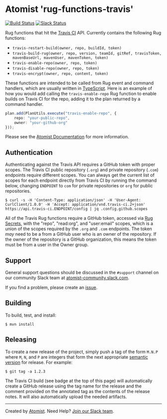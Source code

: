 # Atomist 'rug-functions-travis'

[![Build Status](https://travis-ci.org/atomist/rug-functions-travis.svg?branch=master)](https://travis-ci.org/atomist/rug-functions-travis)
[![Slack Status](https://join.atomist.com/badge.svg)](https://join.atomist.com)

Rug functions that hit the [Travis CI][travis-ci] API.  Currently
contains the following Rug functions:

-   `travis-restart-build(owner, repo, buildId, token)`
-   `travis-build-rug(owner, repo, version, teamId, gitRef, travisToken, mavenBaseUrl, mavenUser, mavenToken, token)`
-   `travis-enable-repo(owner, repo, token)`
-   `travis-disable-repo(owner, repo, token)`
-   `travis-encrypt(owner, repo, content, token)`

[travis-ci]: https://travis-ci.org/

These functions are intended to be called from Rug event and command
handlers, which are usually written in [TypeScript][ts].  Here is an
example of how you would add calling the `travis-enable-repo` Rug
function to enable builds on Travis CI for the repo, adding it to the
plan returned by a command handler.

```typescript
plan.add(PlanUtils.execute("travis-enable-repo", {
    repo: "your-public-repo",
    owner: "your-github-org"
}));
```

[ts]: https://www.typescriptlang.org/

Please see the [Atomist Documentation][docs] for more information.

[docs]: http://docs.atomist.com/

## Authentication

Authenticating against the Travis API requires a GitHub token with
proper scopes.  The Travis CI public repository (`.org`) and private
repository (`.com`) endpoints require different scopes.  You can
always get the current list of scopes for each endpoint directly from
Travis CI by running the command below, changing `ENDPOINT` to `com`
for private repositories or `org` for public repositories.

```
$ curl -s -H 'Content-Type: application/json' -H 'User-Agent: CurlClient/1.0.0' -H 'Accept: application/vnd.travis-ci.2+json' https://api.travis-ci.ENDPOINT/config | jq .config.github.scopes
```

All of the Travis Rug functions require a GitHub token, accessed
via [Rug Secrets][secrets], with the "repo", "read:org", and
"user:email" scopes, which is a union of the scopes required by the
`.org` and `.com` endpoints.  The token *may* need to be a from a
GitHub user who is an owner of the repository.  If the owner of the
repository is a GitHub organization, this means the token must be from
a user in the Owner group.

[secrets]: http://docs.atomist.com/user-guide/rug/secrets/ (Rug Secrets)

## Support

General support questions should be discussed in the `#support`
channel on our community Slack team
at [atomist-community.slack.com][slack].

If you find a problem, please create an [issue][].

[issue]: https://github.com/atomist/rug-functions-travis/issues

## Building

To build, test, and install:

```
$ mvn install
```

## Releasing

To create a new release of the project, simply push a tag of the form
`M.N.P` where `M`, `N`, and `P` are integers that form the next
appropriate [semantic version][semver] for release.  For example:

[semver]: http://semver.org

```
$ git tag -a 1.2.3
```

The Travis CI build (see badge at the top of this page) will
automatically create a GitHub release using the tag name for the
release and the comment provided on the annotated tag as the contents
of the release notes.  It will also automatically upload the needed
artifacts.

---
Created by [Atomist][atomist].
Need Help?  [Join our Slack team][slack].

[atomist]: https://www.atomist.com/
[slack]: https://join.atomist.com/
